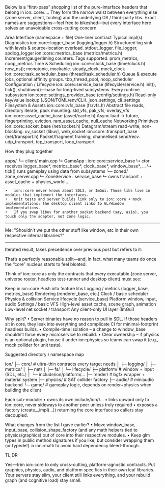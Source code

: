 Below is a “first-pass” shopping list of the pure-interface headers that belong in ion::core/….
They form the narrow waist between everything else (zone server, client, tooling) and the underlying OS / third-party libs.
Exact names are suggestions—feel free to bikeshed—but every interface here solves an unavoidable cross-cutting concern.

Area	Interface (namespace + file)	One-liner contract	Typical impl(s)
Diagnostics	ion::core::logger_base  (logging/logger.h)	Structured log sink with levels & source-location overload.	stdout_logger, file_logger, spdlog_logger
	ion::core::metrics_base  (metrics/metrics.h)	Increment/gauge/timing counters. Tags supported.	prom_metrics, noop_metrics
Time & Scheduling	ion::core::clock_base  (time/clock.h)	now_ns(); monotonic, mockable.	steady_clock, mock_clock
	ion::core::task_scheduler_base  (thread/task_scheduler.h)	Queue & execute jobs, optional affinity groups.	tbb_thread_pool, noop_scheduler
Configuration / Lifecycle	ion::core::service_base  (lifecycle/service.h)	init(), tick(), shutdown()—base for long-lived subsystems.	Every runtime subsystem
	ion::core::settings_provider_base  (config/settings.h)	Read-only key/value lookup (JSON/TOML/env/CLI).	json_settings, cli_settings
Filesystem & Assets	ion::core::vfs_base  (fs/vfs.h)	Abstract file reads, directory iterate, pack mounting.	std_vfs, pak_vfs, overlay_vfs
	ion::core::asset_cache_base  (asset/cache.h)	Async load → future, fingerprinting, eviction.	ram_asset_cache, null_cache
Networking Primitives	ion::core::socket_base  (net/socket.h)	Datagram/stream read-write, non-blocking.	uv_socket (libuv), web_socket
	ion::core::transport_base  (net/transport.h)	Packet/fragment framing, channelised send/recv.	udp_transport, tcp_transport, loop_transport

How they plug together

apps/
 └─ client/
      main.cpp
      ↳ GameApp : ion::core::service_base
         ↳ ctor receives logger_base*, metrics_base*, clock_base*, window_base*, ...
         ↳ tick() runs gameplay using data from subsystems
 └─ zoned/
      zone_server.cpp
      ↳ ZoneService : service_base
         ↳ owns transport + asset_cache + physics_world
         ...

	•	ion::core never knows about SDL3, or ImGui. Those libs live in modules that implement the interfaces.
	•	Unit tests and server builds link only to ion::core + mock implementations; the desktop client links to GL/Window implementations.
	•	If you swap libuv for another socket backend (say, asio), you touch only the adapter, not zone logic.

---

Me: "Shouldn't we put the other stuff like window, etc in their own respective internal libraries?"

---

Iterated result, takes precedence over previous post but refers to it:

That’s a perfectly reasonable split—​and, in fact, what many teams do once the “core” nucleus starts to feel bloated.

Think of ion::core as only the contracts that every executable (zone server, universe router, headless test-runner and desktop client) must see:

Keep in ion::core	Push into feature libs
Logging / metrics (logger_base, metrics_base)	Rendering (renderer_base, etc.)
Clock / basic scheduler	Physics & collision
Service lifecycle (service_base)	Platform window, input, audio
Settings / basic VFS	High-level asset cache, scene graph, animation
Low-level net socket / transport	Any client-only UI layer (ImGui)

Why split?
	•	Server binaries have no reason to pull in SDL.
If those headers sit in core, they leak into everything and complicate CI for minimal-footprint headless builds.
	•	Compile-time isolation – a change to window_base shouldn’t force every microservice to rebuild.
	•	Clear ownership – if physics is an optional plugin, house it under ion::physics so teams can swap it (e.g., mock collider for unit tests).

Suggested directory / namespace map

ion/
├─ core/              # ultra–thin contracts every target needs
│   ├─ logging/
│   ├─ metrics/
│   ├─ net/
│   ├─ fs/
│   └─ lifecycle/
├─ platform/          # window + input (SDL, etc.)
│   └─ include/ion/platform/...
├─ render/            # bgfx wrapper + material system
├─ physics/           # SAT collider factory
├─ audio/             # miniaudio backend
└─ game/              # gameplay logic, depends on render+physics when building the client

Each sub-module:
	•	owns its own include/ion/<module>/…
	•	links upward only to ion::core, never sideways to another peer unless truly required
	•	exposes a factory (create_<module>_impl(...)) returning the core interface so callers stay decoupled.

What changes from the list I gave earlier?
	•	Move window_base, input_base, collision_shape_factory (and any math helpers tied to physics/graphics) out of core into their respective modules.
	•	Keep glm types in public method signatures if you like, but consider wrapping them (or typedef) in ion::math to avoid hard dependency bleed-through.

TL;DR

Yes—​trim ion::core to only cross-cutting, platform-agnostic contracts.
Put graphics, physics, audio, and platform specifics in their own leaf libraries.
Your servers stay slim, your client still links everything, and your rebuild graph (and cognitive load) stay small.